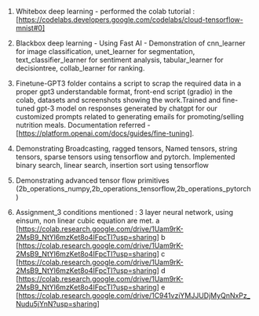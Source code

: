 1. Whitebox deep learning - performed the colab tutorial : [https://codelabs.developers.google.com/codelabs/cloud-tensorflow-mnist#0]

2. Blackbox deep learning - Using Fast AI - Demonstration of cnn_learner for image classification, unet_learner for segmentation, text_classifier_learner for sentiment analysis, tabular_learner for decisiontree, collab_learner for ranking.

3. Finetune-GPT3 folder contains a script to scrap the required data in a proper gpt3 understandable format, front-end script (gradio) in the colab, datasets and screenshots showing the work.Trained and fine-tuned gpt-3 model on responses generated by chatgpt for our customized prompts related to generating emails for promoting/selling nutrition meals.  Documentation referred - [https://platform.openai.com/docs/guides/fine-tuning].

4. Demonstrating Broadcasting, ragged tensors, Named tensors, string tensors, sparse tensors using tensorflow and pytorch. Implemented binary search, linear search, insertion sort using tensorflow
5. Demonstrating advanced tensor flow primitives (2b_operations_numpy,2b_operations_tensorflow,2b_operations_pytorch)
6. Assignment_3 
conditions mentioned : 3 layer neural network, using einsum, non linear cubic equation are met.
 a [https://colab.research.google.com/drive/1Uam9rK-2MsB9_NtYl6mzKet8o4IFpcTI?usp=sharing]
 b [https://colab.research.google.com/drive/1Uam9rK-2MsB9_NtYl6mzKet8o4IFpcTI?usp=sharing]
 c [https://colab.research.google.com/drive/1Uam9rK-2MsB9_NtYl6mzKet8o4IFpcTI?usp=sharing]
 d [https://colab.research.google.com/drive/1Uam9rK-2MsB9_NtYl6mzKet8o4IFpcTI?usp=sharing]
 e [https://colab.research.google.com/drive/1C941vziYMJJUDjMyQnNxPz_Nudu5jYnN?usp=sharing]
